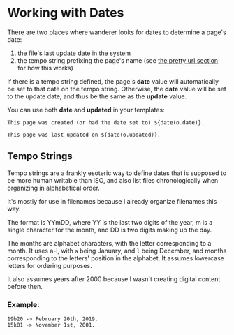 # Working with Dates

There are two places where wanderer looks for dates to determine a page's date:

1. the file's last update date in the system
2. the tempo string prefixing the page's name (see [the pretty url section](./frame-content) for how this works)

If there is a tempo string defined, the page's **date** value will automatically be set to that date on the tempo string. Otherwise, the **date** value will be set to the update date, and thus be the same as the **update** value.

You can use both **date** and **updated** in your templates:

```
This page was created (or had the date set to) ${date(o.date)}.

This page was last updated on ${date(o.updated)}.
```

## Tempo Strings

Tempo strings are a frankly esoteric way to define dates that is supposed to be more human writable than ISO, and also list files chronologically when organizing in alphabetical order.

It's mostly for use in filenames because I already organize filenames this way.

The format is YYmDD, where YY is the last two digits of the year, m is a single character for the month, and DD is two digits making up the day.

The months are alphabet characters, with the letter corresponding to a month. It uses a-l, with `a` being January, and `l` being December, and months corresponding to the letters' position in the alphabet. It assumes lowercase letters for ordering purposes.

It also assumes years after 2000 because I wasn't creating digital content before then. 

### Example:

```
19b20 -> February 20th, 2019.
15k01 -> November 1st, 2001.
```